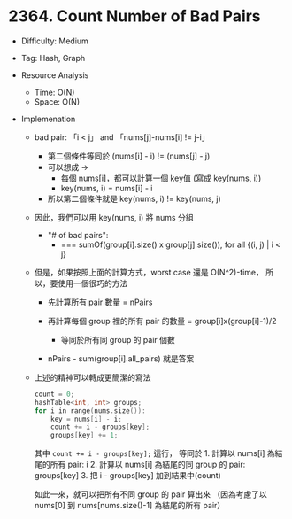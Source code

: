 # 2364. Count Number of Bad Pairs
- Difficulty: Medium
 
- Tag: Hash, Graph

- Resource Analysis
    - Time: O(N)
    - Space: O(N)
  
- Implemenation
    - bad pair: 「i < j」 and 「nums[j]-nums[i] != j-i」
        - 第二個條件等同於 (nums[i] - i) != (nums[j] - j)
        - 可以想成 -> 
            - 每個 nums[i]，都可以計算一個 key值 (寫成 key(nums, i))
            - key(nums, i) = nums[i] - i
        - 所以第二個條件就是 key(nums, i) != key(nums, j)

    - 因此，我們可以用 key(nums, i) 將 nums 分組
        - "# of bad pairs": 
            - === sumOf(group[i].size() x group[j].size()),
                  for all {(i, j) | i < j} 
        
    - 但是，如果按照上面的計算方式，worst case 還是 O(N^2)-time，
      所以，要使用一個很巧的方法
        - 先計算所有 pair 數量 = nPairs
        - 再計算每個 group 裡的所有 pair 的數量 = group[i]x(group[i]-1)/2 
            - 等同於所有同 group 的 pair 個數
          
        - nPairs - sum(group[i].all_pairs) 就是答案

    - 上述的精神可以轉成更簡潔的寫法
        ```C++
        count = 0;
        hashTable<int, int> groups;
        for i in range(nums.size()): 
            key = nums[i] - i;
            count += i - groups[key];
            groups[key] += 1;
        ```

        其中 `count += i - groups[key];` 這行，
        等同於
            1. 計算以 nums[i] 為結尾的所有 pair: i
            2. 計算以 nums[i] 為結尾的同 group 的 pair: groups[key]
            3. 把 i - groups[key] 加到結果中(count)

        如此一來，就可以把所有不同 group 的 pair 算出來
        （因為考慮了以 nums[0] 到 nums[nums.size()-1] 為結尾的所有 pair）